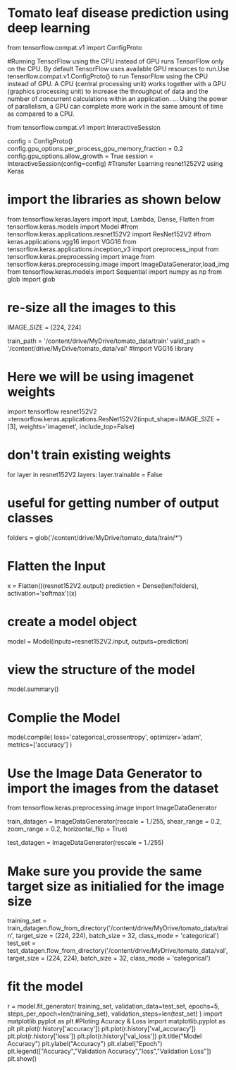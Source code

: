 # Tomato leaf disease prediction using deep learning

from tensorflow.compat.v1 import ConfigProto

#Running TensorFlow using the CPU instead of GPU runs TensorFlow only on the CPU. By default TensorFlow uses available GPU resources to run.Use tenserflow.compat.v1.ConfigProto() to run TensorFlow using the CPU instead of GPU. A CPU (central processing unit) works together with a GPU (graphics processing unit) to increase the throughput of data and the number of concurrent calculations within an application. ... Using the power of parallelism, a GPU can complete more work in the same amount of time as compared to a CPU.


from tensorflow.compat.v1 import InteractiveSession

config = ConfigProto()
config.gpu_options.per_process_gpu_memory_fraction = 0.2
config.gpu_options.allow_growth = True
session = InteractiveSession(config=config)
#Transfer Learning resnet1252V2 using Keras
# import the libraries as shown below

from tensorflow.keras.layers import Input, Lambda, Dense, Flatten
from tensorflow.keras.models import Model
#from tensorflow.keras.applications.resnet152V2 import ResNet152V2
#from keras.applications.vgg16 import VGG16
from tensorflow.keras.applications.inception_v3 import preprocess_input
from tensorflow.keras.preprocessing import image
from tensorflow.keras.preprocessing.image import ImageDataGenerator,load_img
from tensorflow.keras.models import Sequential
import numpy as np
from glob import glob
# re-size all the images to this

IMAGE_SIZE = [224, 224]

train_path = '/content/drive/MyDrive/tomato_data/train'
valid_path = '/content/drive/MyDrive/tomato_data/val'
#Import VGG16 library
# Here we will be using imagenet weights
import tensorflow
resnet152V2 =tensorflow.keras.applications.ResNet152V2(input_shape=IMAGE_SIZE + [3], weights='imagenet', include_top=False)
# don't train existing weights
for layer in resnet152V2.layers:
    layer.trainable = False
# useful for getting number of output classes
folders = glob('/content/drive/MyDrive/tomato_data/train/*')
# Flatten the Input
x = Flatten()(resnet152V2.output)
prediction = Dense(len(folders), activation='softmax')(x)

# create a model object
model = Model(inputs=resnet152V2.input, outputs=prediction)
# view the structure of the model
model.summary()
# Complie the Model
model.compile(
  loss='categorical_crossentropy',
  optimizer='adam',
  metrics=['accuracy']
)
# Use the Image Data Generator to import the images from the dataset
from tensorflow.keras.preprocessing.image import ImageDataGenerator

train_datagen = ImageDataGenerator(rescale = 1./255,
                                   shear_range = 0.2,
                                   zoom_range = 0.2,
                                   horizontal_flip = True)

test_datagen = ImageDataGenerator(rescale = 1./255)
# Make sure you provide the same target size as initialied for the image size
training_set = train_datagen.flow_from_directory('/content/drive/MyDrive/tomato_data/train',
                                                 target_size = (224, 224),
                                                 batch_size = 32,
                                                 class_mode = 'categorical')
test_set = test_datagen.flow_from_directory('/content/drive/MyDrive/tomato_data/val',
                                            target_size = (224, 224),
                                            batch_size = 32,
                                            class_mode = 'categorical')
# fit the model
r = model.fit_generator(
  training_set,
  validation_data=test_set,
  epochs=5,
  steps_per_epoch=len(training_set),
  validation_steps=len(test_set)
)
import matplotlib.pyplot as plt
#Ploting Acuracy & Loss
import matplotlib.pyplot as plt
plt.plot(r.history['accuracy'])
plt.plot(r.history['val_accuracy'])
plt.plot(r.history['loss'])
plt.plot(r.history['val_loss'])
plt.title("Model Accuracy")
plt.ylabel("Accuracy")
plt.xlabel("Epoch")
plt.legend(["Accuracy","Validation Accuracy","loss","Validation Loss"])
plt.show()
